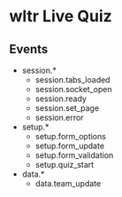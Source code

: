 wltr Live Quiz
==============

Events
------

 - session.*
   - session.tabs_loaded
   - session.socket_open
   - session.ready
   - session.set_page
   - session.error
 - setup.*
   - setup.form_options
   - setup.form_update
   - setup.form_validation
   - setup.quiz_start
 - data.*
   - data.team_update